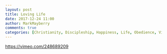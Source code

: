 ```yaml
---
layout: post
title: Loving Life
date: 2017-12-24 11:00
author: MarkMayberry
comments: true
categories: [Christianity, Discipleship, Happiness, Life, Obedience, Video]
---
```

https://vimeo.com/248689209
